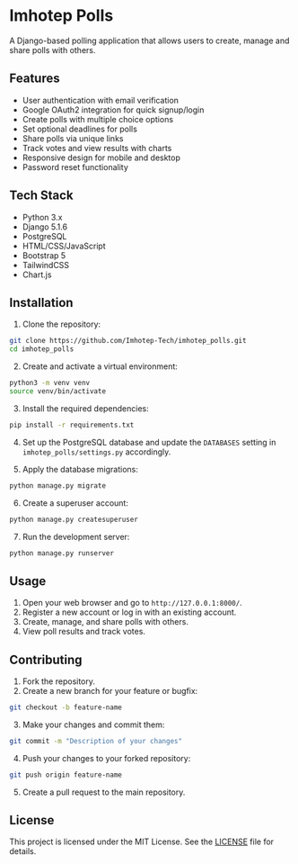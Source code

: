 # Imhotep Polls

A Django-based polling application that allows users to create, manage and share polls with others.

## Features

- User authentication with email verification
- Google OAuth2 integration for quick signup/login
- Create polls with multiple choice options
- Set optional deadlines for polls
- Share polls via unique links
- Track votes and view results with charts
- Responsive design for mobile and desktop
- Password reset functionality

## Tech Stack

- Python 3.x
- Django 5.1.6 
- PostgreSQL
- HTML/CSS/JavaScript
- Bootstrap 5
- TailwindCSS
- Chart.js

## Installation

1. Clone the repository:
```bash
git clone https://github.com/Imhotep-Tech/imhotep_polls.git
cd imhotep_polls
```

2. Create and activate a virtual environment:
```bash
python3 -m venv venv
source venv/bin/activate
```

3. Install the required dependencies:
```bash
pip install -r requirements.txt
```

4. Set up the PostgreSQL database and update the `DATABASES` setting in `imhotep_polls/settings.py` accordingly.

5. Apply the database migrations:
```bash
python manage.py migrate
```

6. Create a superuser account:
```bash
python manage.py createsuperuser
```

7. Run the development server:
```bash
python manage.py runserver
```

## Usage

1. Open your web browser and go to `http://127.0.0.1:8000/`.
2. Register a new account or log in with an existing account.
3. Create, manage, and share polls with others.
4. View poll results and track votes.

## Contributing

1. Fork the repository.
2. Create a new branch for your feature or bugfix:
```bash
git checkout -b feature-name
```
3. Make your changes and commit them:
```bash
git commit -m "Description of your changes"
```
4. Push your changes to your forked repository:
```bash
git push origin feature-name
```
5. Create a pull request to the main repository.

## License

This project is licensed under the MIT License. See the [LICENSE](LICENSE) file for details.
